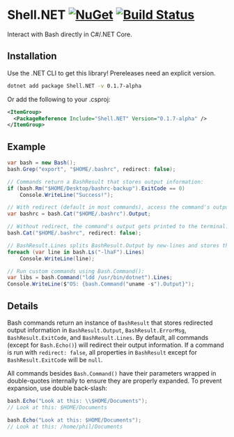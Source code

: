# Shell.NET  [![NuGet](https://img.shields.io/nuget/v/Shell.NET.svg)](https://preview.nuget.org/packages/Shell.NET/) [![Build Status](https://travis-ci.org/phil-harmoniq/Shell.NET.svg?branch=master)](https://travis-ci.org/phil-harmoniq/Shell.NET)

Interact with Bash directly in C#/.NET Core.

## Installation

Use the .NET CLI to get this library! Prereleases need an explicit version.

```bash
dotnet add package Shell.NET -v 0.1.7-alpha
```

Or add the following to your .csproj:

```xml
<ItemGroup>
  <PackageReference Include="Shell.NET" Version="0.1.7-alpha" />
</ItemGroup>
```

## Example

```C#
var bash = new Bash();
bash.Grep("export", "$HOME/.bashrc", redirect: false);

// Commands return a BashResult that stores output information:
if (bash.Rm("$HOME/Desktop/bashrc-backup").ExitCode == 0)
    Console.WriteLine("Success!");

// With redirect (default in most commands), access the command's output from BashResult.Output:
var bashrc = bash.Cat("$HOME/.bashrc").Output;

// Without redirect, the command's output gets printed to the terminal:
bash.Cat("$HOME/.bashrc", redirect: false);

// BashResult.Lines splits BashResult.Output by new-lines and stores the result as an array:
foreach (var line in bash.Ls("-lhaF").Lines)
    Console.WriteLine(line);

// Run custom commands using Bash.Command():
var libs = bash.Command("ldd /usr/bin/dotnet").Lines;
Console.WriteLine($"OS: {bash.Command("uname -s").Output}");
```

## Details

Bash commands return an instance of `BashResult` that stores redirected output information in `BashResult.Output`, `BashResult.ErrorMsg`, `BashResult.ExitCode`, and `BashResult.Lines`. By default, all commands (except for `Bash.Echo()`) will redirect their output information. If a command is run with `redirect: false`, all properties in `BashResult` except for `BashResult.ExitCode` will be `null`.

All commands besides `Bash.Command()` have their parameters wrapped in double-quotes internally to ensure they are properly expanded. To prevent expansion, use double back-slash:

```C#
bash.Echo("Look at this: \\$HOME/Documents");
// Look at this: $HOME/Documents

bash.Echo("Look at this: $HOME/Documents");
// Look at this: /home/phil/Documents
```
